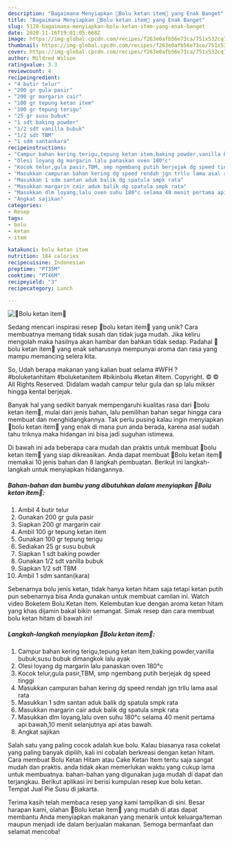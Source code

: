 ```yaml
---
description: "Bagaimana Menyiapkan 🌸Bolu ketan item🌸 yang Enak Banget"
title: "Bagaimana Menyiapkan 🌸Bolu ketan item🌸 yang Enak Banget"
slug: 5128-bagaimana-menyiapkan-bolu-ketan-item-yang-enak-banget
date: 2020-11-16T19:01:05.668Z
image: https://img-global.cpcdn.com/recipes/f263e0afb56e73ca/751x532cq70/🌸bolu-ketan-item🌸-foto-resep-utama.jpg
thumbnail: https://img-global.cpcdn.com/recipes/f263e0afb56e73ca/751x532cq70/🌸bolu-ketan-item🌸-foto-resep-utama.jpg
cover: https://img-global.cpcdn.com/recipes/f263e0afb56e73ca/751x532cq70/🌸bolu-ketan-item🌸-foto-resep-utama.jpg
author: Mildred Wilson
ratingvalue: 3.3
reviewcount: 4
recipeingredient:
- "4 butir telur"
- "200 gr gula pasir"
- "200 gr margarin cair"
- "100 gr tepung ketan item"
- "100 gr tepung terigu"
- "25 gr susu bubuk"
- "1 sdt baking powder"
- "1/2 sdt vanilla bubuk"
- "1/2 sdt TBM"
- "1 sdm santankara"
recipeinstructions:
- "Campur bahan kering terigu,tepung ketan item,baking powder,vanilla bubuk,susu bubuk dimangkok lalu ayak"
- "Olesi loyang dg margarin lalu panaskan oven 180°c"
- "Kocok telur,gula pasir,TBM, smp ngembang putih berjejak dg speed tinggi"
- "Masukkan campuran bahan kering dg speed rendah jgn trllu lama asal rata"
- "Masukkan 1 sdm santan aduk balik dg spatula smpk rata"
- "Masukkan margarin cair aduk balik dg spatula smpk rata"
- "Masukkan dlm loyang,lalu oven suhu 180°c selama 40 menit pertama api bawah,10 menit selanjutnya api atas bawah."
- "Angkat sajikan"
categories:
- Resep
tags:
- bolu
- ketan
- item

katakunci: bolu ketan item 
nutrition: 184 calories
recipecuisine: Indonesian
preptime: "PT35M"
cooktime: "PT46M"
recipeyield: "3"
recipecategory: Lunch

---
```



![🌸Bolu ketan item🌸](https://img-global.cpcdn.com/recipes/f263e0afb56e73ca/751x532cq70/🌸bolu-ketan-item🌸-foto-resep-utama.jpg)

Sedang mencari inspirasi resep 🌸bolu ketan item🌸 yang unik? Cara membuatnya memang tidak susah dan tidak juga mudah. Jika keliru mengolah maka hasilnya akan hambar dan bahkan tidak sedap. Padahal 🌸bolu ketan item🌸 yang enak seharusnya mempunyai aroma dan rasa yang mampu memancing selera kita.

So, Udah berapa makanan yang kalian buat selama #WFH ? #boluketanhitam #boluketanitem #bikinbolu #ketan #item. Copyright. © © All Rights Reserved. Didalam wadah campur telur gula dan sp lalu mikser hingga kental berjejak.

Banyak hal yang sedikit banyak mempengaruhi kualitas rasa dari 🌸bolu ketan item🌸, mulai dari jenis bahan, lalu pemilihan bahan segar hingga cara membuat dan menghidangkannya. Tak perlu pusing kalau ingin menyiapkan 🌸bolu ketan item🌸 yang enak di mana pun anda berada, karena asal sudah tahu triknya maka hidangan ini bisa jadi suguhan istimewa.


Di bawah ini ada beberapa cara mudah dan praktis untuk membuat 🌸bolu ketan item🌸 yang siap dikreasikan. Anda dapat membuat 🌸Bolu ketan item🌸 memakai 10 jenis bahan dan 8 langkah pembuatan. Berikut ini langkah-langkah untuk menyiapkan hidangannya.

<!--inarticleads1-->

##### Bahan-bahan dan bumbu yang dibutuhkan dalam menyiapkan 🌸Bolu ketan item🌸:

1. Ambil 4 butir telur
1. Gunakan 200 gr gula pasir
1. Siapkan 200 gr margarin cair
1. Ambil 100 gr tepung ketan item
1. Gunakan 100 gr tepung terigu
1. Sediakan 25 gr susu bubuk
1. Siapkan 1 sdt baking powder
1. Gunakan 1/2 sdt vanilla bubuk
1. Siapkan 1/2 sdt TBM
1. Ambil 1 sdm santan(kara)


Sebenarnya bolu jenis ketan, tidak hanya ketan hitam saja tetapi ketan putih pun sebenarnya bisa Anda gunakan untuk membuat camilan ini. Watch video Boketem Bolu Ketan Item. Kelembutan kue dengan aroma ketan hitam yang khas dijamin bakal bikin semangat. Simak resep dan cara membuat bolu ketan hitam di bawah ini! 

<!--inarticleads2-->

##### Langkah-langkah menyiapkan 🌸Bolu ketan item🌸:

1. Campur bahan kering terigu,tepung ketan item,baking powder,vanilla bubuk,susu bubuk dimangkok lalu ayak
1. Olesi loyang dg margarin lalu panaskan oven 180°c
1. Kocok telur,gula pasir,TBM, smp ngembang putih berjejak dg speed tinggi
1. Masukkan campuran bahan kering dg speed rendah jgn trllu lama asal rata
1. Masukkan 1 sdm santan aduk balik dg spatula smpk rata
1. Masukkan margarin cair aduk balik dg spatula smpk rata
1. Masukkan dlm loyang,lalu oven suhu 180°c selama 40 menit pertama api bawah,10 menit selanjutnya api atas bawah.
1. Angkat sajikan


Salah satu yang paling cocok adalah kue bolu. Kalau biasanya rasa cokelat yang paling banyak dipilih, kali ini cobalah berkreasi dengan ketan hitam. Cara membuat Bolu Ketan Hitam atau Cake Ketan Item tentu saja sangat mudah dan praktis. anda tidak akan memerlukan waktu yang cukup lama untuk membuatnya. bahan-bahan yang digunakan juga mudah di dapat dan terjangkau. Berikut aplikasi ini berisi kumpulan resep kue bolu ketan. Tempat Jual Pie Susu di jakarta. 

Terima kasih telah membaca resep yang kami tampilkan di sini. Besar harapan kami, olahan 🌸Bolu ketan item🌸 yang mudah di atas dapat membantu Anda menyiapkan makanan yang menarik untuk keluarga/teman maupun menjadi ide dalam berjualan makanan. Semoga bermanfaat dan selamat mencoba!
